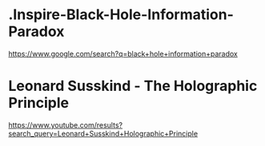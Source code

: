 # .Inspire-Black-Hole-Information-Paradox
https://www.google.com/search?q=black+hole+information+paradox

# Leonard Susskind - The Holographic Principle
https://www.youtube.com/results?search_query=Leonard+Susskind+Holographic+Principle
